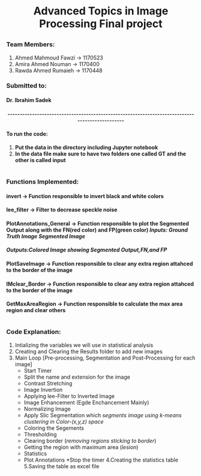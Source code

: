 # <p style="text-align: center;"> Advanced Topics in Image Processing Final project </p>
### Team Members:
1. Ahmed Mahmoud Fawzi &rarr; 1170523
2. Amira Ahmed Nouman &rarr; 1170400
3. Rawda Ahmed Rumaieh &rarr; 1170448

### Submitted to:
#### Dr. Ibrahim Sadek
#### <p style="text-align: center;">  ----------------------------------------------------------------------------------------------- </p>

#### To run the code:
1. **Put the data in the directory including Jupyter notebook**
2. **In the data file make sure to have two folders one called GT and the other is called input**
#
### Functions Implemented:
#### **invert** &rarr;     Function responsible to invert black and white colors

#### **lee_filter** &rarr;  Filter to decrease speckle noise 

#### **PlotAnnotations_General** &rarr;         Function responsible to plot the Segmented Output along with the FN(red color) and FP(green color) *Inputs: Ground Truth Image Segmented Image*
#### *Outputs:Colored Image showing  Segmented Output,FN,and FP*
#### **PlotSaveImage** &rarr;      Function responsible to clear any extra region attahced to the border of the image
#### **IMclear_Border** &rarr;     Function responsible to clear any extra region attahced to the border of the image

#### **GetMaxAreaRegion** &rarr;  Function responsible to calculate the max area region and clear others
#
### Code Explanation:
1. Intializing the variables we will use in statistical analysis 
2. Creating and Clearing the Results folder to add new images
3. Main Loop [Pre-processing, Segmentation and Post-Processing for each image]
   * Start Timer
   * Split the name and extension for the image 
   * Contrast Stretching
   * Image Invertion
   * Applying lee-Filter to Inverted Image
   * Image Enhancement (Egde Enchancement Mainly)
   * Normalizing Image
   * Apply Slic Segmentation which *segments image using k-means clustering in Color-(x,y,z) space*
   * Coloring the Segements
   * Thresholding
   * Clearing border (*removing regions sticking to border*)
   * Getting the region with maximum area (*lesion*)
   * Statistics 
   * Plot Annotations
   *Stop the timer 
4.Creating the statistics table
5.Saving the table as excel file 
